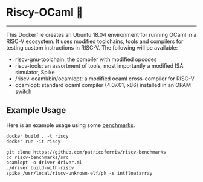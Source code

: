 # Riscy-OCaml 🐫
-----

This Dockerfile creates an Ubuntu 18.04 environment for running OCaml in a RISC-V ecosystem. It uses modified toolchains, tools and compilers for testing custom instructions in RISC-V. The following will be available: 

- riscv-gnu-toolchain: the compiler with modified opcodes
- riscv-tools: an assortment of tools, most importantly a modified ISA simulator, Spike
- /riscv-ocaml/bin/ocamlopt: a modified ocaml cross-compiler for RISC-V
- ocamlopt: standard ocaml compiler (4.07.01, x86) installed in an OPAM switch 

Example Usage
---- 

Here is an example usage using some [benchmarks](https://github.com/patricoferris/riscv-benchmarks).

```
docker build . -t riscy
docker run -it riscy

git clone https://github.com/patricoferris/riscv-benchmarks
cd riscv-benchmarks/src
ocamlopt -o driver driver.ml
./driver build-with-riscv
spike /usr/local/riscv-unknown-elf/pk -s intfloatarray
``` 


